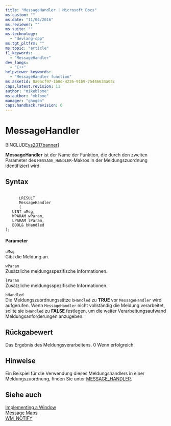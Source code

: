 ```yaml
---
title: "MessageHandler | Microsoft Docs"
ms.custom: ""
ms.date: "11/04/2016"
ms.reviewer: ""
ms.suite: ""
ms.technology: 
  - "devlang-cpp"
ms.tgt_pltfrm: ""
ms.topic: "article"
f1_keywords: 
  - "MessageHandler"
dev_langs: 
  - "C++"
helpviewer_keywords: 
  - "MessageHandler function"
ms.assetid: 8a0acf97-1b0d-4226-91b9-75446634a03c
caps.latest.revision: 11
author: "mikeblome"
ms.author: "mblome"
manager: "ghogen"
caps.handback.revision: 6
---
```

# MessageHandler
[!INCLUDE[vs2017banner](../assembler/inline/includes/vs2017banner.md)]

**MessageHandler** ist der Name der Funktion, die durch den zweiten Parameter des `MESSAGE_HANDLER`\-Makros in der Meldungszuordnung identifiziert wird.  
  
## Syntax  
  
```  
  
      LRESULT   
      MessageHandler  
      (  
   UINT uMsg,  
   WPARAM wParam,  
   LPARAM lParam,  
   BOOL& bHandled  
);  
```  
  
#### Parameter  
 `uMsg`  
 Gibt die Meldung an.  
  
 `wParam`  
 Zusätzliche meldungsspezifische Informationen.  
  
 `lParam`  
 Zusätzliche meldungsspezifische Informationen.  
  
 `bHandled`  
 Die Meldungszuordnungssätze `bHandled` zu **TRUE** vor `MessageHandler` wird aufgerufen.  Wenn `MessageHandler` nicht vollständig die Meldung verarbeitet, sollte sie `bHandled` zu **FALSE** festlegen, um die weiter Verarbeitungsaufwand Meldungsanforderungen anzugeben.  
  
## Rückgabewert  
 Das Ergebnis des Meldungsverarbeitens.  0 Wenn erfolgreich.  
  
## Hinweise  
 Ein Beispiel für die Verwendung dieses Meldungshandlers in einer Meldungszuordnung, finden Sie unter [MESSAGE\_HANDLER](../Topic/MESSAGE_HANDLER.md).  
  
## Siehe auch  
 [Implementing a Window](../atl/implementing-a-window.md)   
 [Message Maps](../atl/message-maps-atl.md)   
 [WM\_NOTIFY](http://msdn.microsoft.com/library/windows/desktop/bb775583)